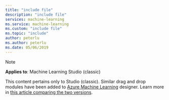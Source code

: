 ```yaml
---
title: "include file"
description: "include file"
services: machine-learning
ms.service: machine-learning
ms.custom: "include file"
ms.topic: "include"
author: peterlu
ms.author: peterlu
ms.date: 05/06/2019
---
```


> [!Note]
> **Applies to**:   Machine Learning Studio (classic)
>
> This content pertains only to Studio (classic). Similar drag and drop modules have been added to [Azure Machine Learning](../index.yml)
designer. Learn more in [this article comparing the two versions](/azure/machine-learning/compare-azure-ml-to-studio-classic).
